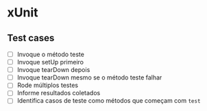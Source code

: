 # xUnit

## Test cases

- [ ] Invoque o método teste
- [ ] Invoque setUp primeiro
- [ ] Invoque tearDown depois
- [ ] Invoque tearDown mesmo se o método teste falhar
- [ ] Rode múltiplos testes
- [ ] Informe resultados coletados
- [ ] Identifica casos de teste como métodos que começam com `test`